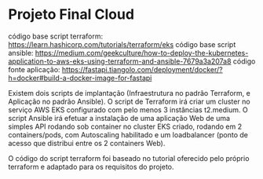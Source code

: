 # Projeto Final Cloud

código base script terraform: https://learn.hashicorp.com/tutorials/terraform/eks
código base script ansible: https://medium.com/geekculture/how-to-deploy-the-kubernetes-application-to-aws-eks-using-terraform-and-ansible-7679a3a207a8
código fonte aplicação: https://fastapi.tiangolo.com/deployment/docker/?h=docker#build-a-docker-image-for-fastapi

Existem dois scripts de implantação (Infraestrutura no padrão Terraform, e Aplicação no padrão Ansible). O script de Terraform irá criar um cluster no serviço AWS EKS configurado com pelo menos 3 instâncias t2.medium. O script Ansible irá efetuar a instalação de uma aplicação Web de uma simples API rodando sob container no cluster EKS criado, rodando em 2 containers/pods, com Autoscaling habilitado e um loadbalancer (ponto de acesso que distribui entre os 2 containers Web). 

O código do script terraform foi baseado no tutorial oferecido pelo próprio terraform e adaptado para os requisitos do projeto.
